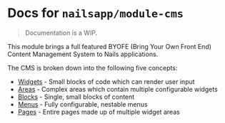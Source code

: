 # Docs for `nailsapp/module-cms`
> Documentation is a WIP.


This module brings a full featured BYOFE (Bring Your Own Front End) Content Management System to Nails applications.

The CMS is broken down into the following five concepts:

- [Widgets](/docs/widgets/README.md) - Small blocks of code which can render user input
- [Areas](/docs/areas/README.md) - Complex areas which contain multiple configurable widgets
- [Blocks](/docs/blocks/README.md) - Single, small blocks of content
- [Menus](/docs/menus/README.md) - Fully configurable, nestable menus
- [Pages](/docs/pages/README.md) - Entire pages made up of multiple widget areas
